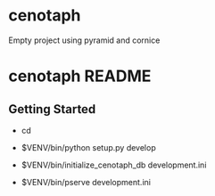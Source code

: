 cenotaph
========

Empty project using pyramid and cornice


cenotaph README
==================

Getting Started
---------------

- cd <directory containing this file>

- $VENV/bin/python setup.py develop

- $VENV/bin/initialize_cenotaph_db development.ini

- $VENV/bin/pserve development.ini

